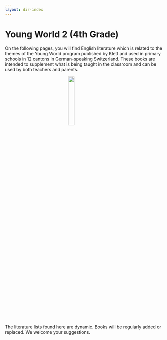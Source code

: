 ```yaml
---
layout: dir-index
---
```


# Young World 2 (4th Grade)

On the following pages, you will find English literature which is related to the themes of the Young World program published by Klett and used in primary schools in 12 cantons in German-speaking Switzerland. These books are intended to supplement what is being taught in the classroom and can be used by both teachers and parents.

<img src="https://i.imgur.com/YBa9We4.png" width="20%" style="display:block;margin-left:auto;margin-right:auto;" />

The literature lists found here are dynamic. Books will be regularly added or replaced. We welcome your suggestions.


<!--stackedit_data:
eyJoaXN0b3J5IjpbLTIxMjQwNzM4NDEsLTE2NDMxNDE1MDYsLT
EzMzY1NDkxNTNdfQ==
-->